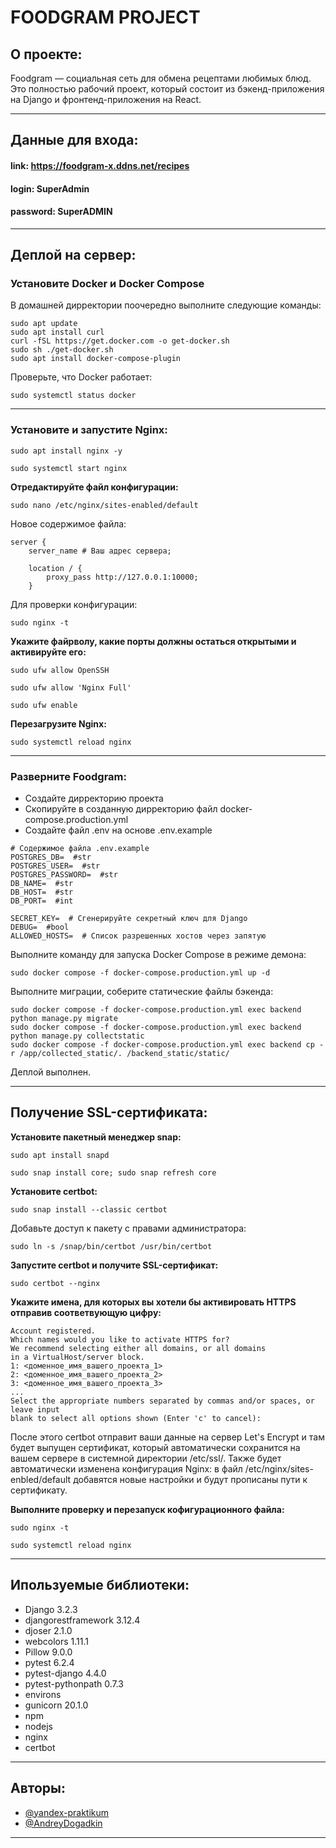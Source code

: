 # **FOODGRAM PROJECT**

## О проекте:
Foodgram — социальная сеть для обмена рецептами любимых блюд. 
Это полностью рабочий проект, который состоит из бэкенд-приложения на Django 
и фронтенд-приложения на React.
___

## Данные для входа:
#### link: https://foodgram-x.ddns.net/recipes

#### login: SuperAdmin

#### password: SuperADMIN
___
## Деплой на сервер:

### **Установите Docker и Docker Compose**
В домашней дирректории поочередно выполните следующие команды:
```
sudo apt update
sudo apt install curl
curl -fSL https://get.docker.com -o get-docker.sh
sudo sh ./get-docker.sh
sudo apt install docker-compose-plugin 
```
Проверьте, что Docker работает:
```
sudo systemctl status docker 
```
___

### **Установите и запустите Nginx:**

```
sudo apt install nginx -y
```

```
sudo systemctl start nginx
```

**Отредактируйте файл конфигурации:**

```
sudo nano /etc/nginx/sites-enabled/default
```

Новое содержимое файла:
```
server {
    server_name # Ваш адрес сервера;

    location / {
        proxy_pass http://127.0.0.1:10000;
    }
```

Для проверки конфигурации:

```
sudo nginx -t
```

**Укажите файрволу, какие порты должны остаться открытыми и активируйте его:**

```
sudo ufw allow OpenSSH
```
```
sudo ufw allow 'Nginx Full'
```

```
sudo ufw enable
```

**Перезагрузите Nginx:**

```
sudo systemctl reload nginx
```
____
### **Разверните Foodgram:**
- Создайте дирректорию проекта
- Скопируйте в созданную дирректорию файл docker-compose.production.yml
- Создайте файл .env на основе .env.example
```
# Содержимое файла .env.example
POSTGRES_DB=  #str
POSTGRES_USER=  #str
POSTGRES_PASSWORD=  #str
DB_NAME=  #str
DB_HOST=  #str
DB_PORT=  #int

SECRET_KEY=  # Сгенерируйте секретный ключ для Django
DEBUG=  #bool
ALLOWED_HOSTS=  # Список разрешенных хостов через запятую
```
Выполните команду для запуска Docker Compose в режиме демона:

```
sudo docker compose -f docker-compose.production.yml up -d 
```
Выполните миграции, соберите статические файлы бэкенда:
```
sudo docker compose -f docker-compose.production.yml exec backend python manage.py migrate
sudo docker compose -f docker-compose.production.yml exec backend python manage.py collectstatic
sudo docker compose -f docker-compose.production.yml exec backend cp -r /app/collected_static/. /backend_static/static/ 
```
Деплой выполнен.
___
## Получение SSL-сертификата:

**Установите пакетный менеджер snap:**
```
sudo apt install snapd
```
```
sudo snap install core; sudo snap refresh core
```

**Установите certbot:**
```
sudo snap install --classic certbot
```
Добавьте доступ к пакету с правами администратора:
```
sudo ln -s /snap/bin/certbot /usr/bin/certbot
```
**Запустите certbot и получите SSL-сертификат:**
```
sudo certbot --nginx
```
**Укажите имена, для которых вы хотели бы активировать HTTPS отправив соответвующую цифру:**
```
Account registered.
Which names would you like to activate HTTPS for?
We recommend selecting either all domains, or all domains
in a VirtualHost/server block.
1: <доменное_имя_вашего_проекта_1>
2: <доменное_имя_вашего_проекта_2>
3: <доменное_имя_вашего_проекта_3>
...
Select the appropriate numbers separated by commas and/or spaces, or leave input
blank to select all options shown (Enter 'c' to cancel):
```
После этого certbot отправит ваши данные на сервер Let's Encrypt и там будет выпущен сертификат, 
который автоматически сохранится на вашем сервере в системной директории /etc/ssl/. 
Также будет автоматически изменена конфигурация Nginx: в файл /etc/nginx/sites-enbled/default 
добавятся новые настройки и будут прописаны пути к сертификату.

**Выполните проверку и перезапуск кофигурационного файла:**
```
sudo nginx -t
```
```
sudo systemctl reload nginx
```
___
## Ипользуемые библиотеки:
- Django 3.2.3
- djangorestframework 3.12.4
- djoser 2.1.0
- webcolors 1.11.1
- Pillow 9.0.0
- pytest 6.2.4
- pytest-django 4.4.0
- pytest-pythonpath 0.7.3
- environs
- gunicorn 20.1.0
- npm
- nodejs
- nginx
- certbot

___
## Авторы:

- [@yandex-praktikum](https://github.com/yandex-praktikum) 
- [@AndreyDogadkin](https://github.com/AndreyDogadkin)
___
